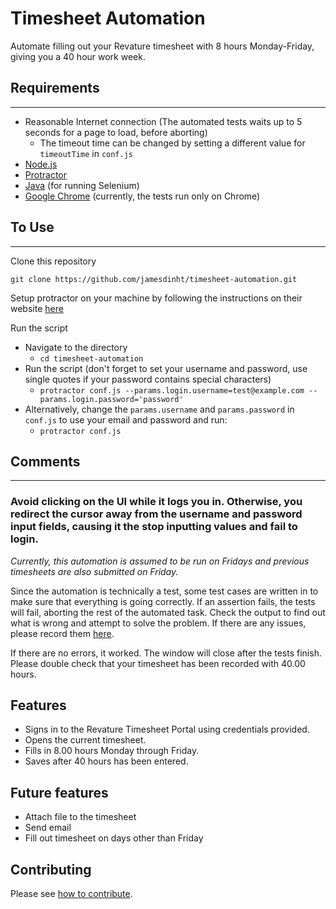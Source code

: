 # Timesheet Automation

Automate filling out your Revature timesheet with 8 hours Monday-Friday, giving you a 40 hour work week.

## Requirements

---

- Reasonable Internet connection (The automated tests waits up to 5 seconds for a page to load, before aborting)
  - The timeout time can be changed by setting a different value for `timeoutTime` in `conf.js`
- [Node.js](https://nodejs.org/en/)
- [Protractor](http://www.protractortest.org/#/)
- [Java](https://www.oracle.com/technetwork/java/javase/downloads/jdk11-downloads-5066655.html) (for running Selenium)
- [Google Chrome](https://www.google.com/chrome/) (currently, the tests run only on Chrome)

## To Use

---

Clone this repository

`git clone https://github.com/jamesdinht/timesheet-automation.git`

Setup protractor on your machine by following the instructions on their website [here](https://www.protractortest.org/#/tutorial)

Run the script

- Navigate to the directory
  - `cd timesheet-automation`
- Run the script (don't forget to set your username and password, use single quotes if your password contains special characters)
  - `protractor conf.js --params.login.username=test@example.com --params.login.password='password'`
- Alternatively, change the `params.username` and `params.password` in `conf.js` to use your email and password and run:
  - `protractor conf.js`

## Comments

---

### **Avoid clicking on the UI while it logs you in. Otherwise, you redirect the cursor away from the username and password input fields, causing it the stop inputting values and fail to login.**

*Currently, this automation is assumed to be run on Fridays and previous timesheets are also submitted on Friday.*

Since the automation is technically a test, some test cases are written in to make sure that everything is going correctly. If an assertion fails, the tests will fail, aborting the rest of the automated task. Check the output to find out what is wrong and attempt to solve the problem. If there are any issues, please record them [here](https://github.com/jamesdinht/timesheet-automation/issues).

If there are no errors, it worked. The window will close after the tests finish. Please double check that your timesheet has been recorded with 40.00 hours.

## Features

- Signs in to the Revature Timesheet Portal using credentials provided.
- Opens the current timesheet.
- Fills in 8.00 hours Monday through Friday.
- Saves after 40 hours has been entered.

## Future features

- Attach file to the timesheet
- Send email
- Fill out timesheet on days other than Friday

## Contributing

Please see [how to contribute](CONTRIBUTING.md).